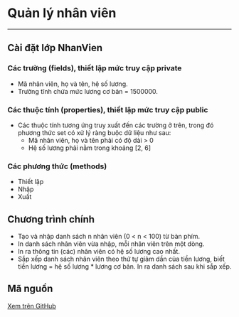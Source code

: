 # Quản lý nhân viên

---

## Cài đặt lớp NhanVien

### Các trường (fields), thiết lập mức truy cập private

- Mã nhân viên, họ và tên, hệ số lương.
- Trường tĩnh chứa mức lương cơ bản = 1500000.

### Các thuộc tính (properties), thiết lập mức truy cập public

- Các thuộc tính tương ứng truy xuất đến các trường ở trên, trong đó phương thức set có xử lý ràng buộc dữ liệu như sau:
  - Mã nhân viên, họ và tên phải có độ dài > 0
  - Hệ số lương phải nằm trong khoảng [2, 6]

### Các phương thức (methods)

- Thiết lập
- Nhập
- Xuất

## Chương trình chính

- Tạo và nhập danh sách n nhân viên (0 < n < 100) từ bàn phím.
- In danh sách nhân viên vừa nhập, mỗi nhân viên trên một dòng.
- In ra thông tin (các) nhân viên có hệ số lương cao nhất.
- Sắp xếp danh sách nhân viên theo thứ tự giảm dần của tiền lương, biết tiền lương = hệ số lương * lương cơ bản. In ra danh sách sau khi sắp xếp.

## Mã nguồn

[Xem trên GitHub](https://github.com/nd-hung/oop/blob/main/docs/labs/02-classes-and-objects/code/QLNhanVien/Program.cs)
